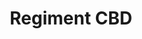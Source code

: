 ---
title:  "Regiment CBD"
address: "333 George St, Sydney, NSW 2000"
voucher_link: "https://deliveroo.com.au/menu/sydney/sydney/regiment-speciality-coffee"
delivery_link: "https://deliveroo.com.au/menu/sydney/sydney/regiment-speciality-coffee"
image: "https://regimentcbd.com.au/wp-content/uploads/2018/03/regimentsoct17_250_klow_86.jpg"
---
